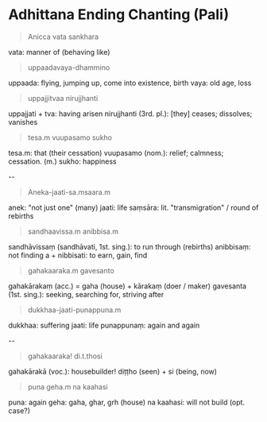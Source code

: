 # Adhittana Ending Chanting (Pali)

> Anicca vata sankhara

vata: manner of (behaving like)

> uppaadavaya-dhammino

uppaada: flying, jumping up, come into existence, birth
vaya: old age, loss

> uppajjitvaa nirujjhanti

uppajjati + tva: having arisen
nirujjhanti (3rd. pl.): [they] ceases; dissolves; vanishes

> tesa.m vuupasamo sukho

tesa.m: that (their cessation)
vuupasamo (nom.): relief; calmness; cessation. (m.)
sukho: happiness

--

> Aneka-jaati-sa.msaara.m

anek: "not just one" (many)
jaati: life
saṃsāra: lit. "transmigration" / round of rebirths

> sandhaavissa.m anibbisa.m

sandhāvissaṃ (sandhāvati, 1st. sing.): to run through (rebirths)
anibbisaṃ: not finding
    a + nibbisati: to earn, gain, find

> gahakaaraka.m gavesanto

gahakārakaṃ (acc.) = gaha (house) + kārakaṃ (doer / maker)
gavesanta (1st. sing.): seeking, searching for, striving after

> dukkhaa-jaati-punappuna.m

dukkhaa: suffering
jaati: life
punappunaṃ: again and again

--

> gahakaaraka! di.t.thosi

gahakārakā (voc.): housebuilder!
diṭṭho (seen) + si (being, now)

> puna geha.m na kaahasi

puna: again
geha: gaha, ghar, grh (house)
na kaahasi: will not build (opt. case?)








